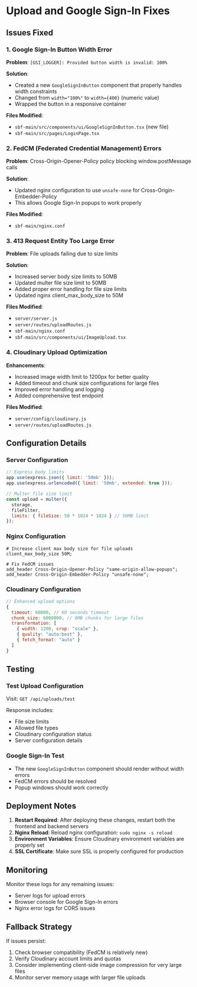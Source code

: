 # Upload and Google Sign-In Fixes

## Issues Fixed

### 1. Google Sign-In Button Width Error
**Problem**: `[GSI_LOGGER]: Provided button width is invalid: 100%`

**Solution**: 
- Created a new `GoogleSignInButton` component that properly handles width constraints
- Changed from `width="100%"` to `width={400}` (numeric value)
- Wrapped the button in a responsive container

**Files Modified**:
- `sbf-main/src/components/ui/GoogleSignInButton.tsx` (new file)
- `sbf-main/src/pages/LoginPage.tsx`

### 2. FedCM (Federated Credential Management) Errors
**Problem**: Cross-Origin-Opener-Policy policy blocking window.postMessage calls

**Solution**:
- Updated nginx configuration to use `unsafe-none` for Cross-Origin-Embedder-Policy
- This allows Google Sign-In popups to work properly

**Files Modified**:
- `sbf-main/nginx.conf`

### 3. 413 Request Entity Too Large Error
**Problem**: File uploads failing due to size limits

**Solution**:
- Increased server body size limits to 50MB
- Updated multer file size limit to 50MB
- Added proper error handling for file size limits
- Updated nginx client_max_body_size to 50M

**Files Modified**:
- `server/server.js`
- `server/routes/uploadRoutes.js`
- `sbf-main/nginx.conf`
- `sbf-main/src/components/ui/ImageUpload.tsx`

### 4. Cloudinary Upload Optimization
**Enhancements**:
- Increased image width limit to 1200px for better quality
- Added timeout and chunk size configurations for large files
- Improved error handling and logging
- Added comprehensive test endpoint

**Files Modified**:
- `server/config/cloudinary.js`
- `server/routes/uploadRoutes.js`

## Configuration Details

### Server Configuration
```javascript
// Express body limits
app.use(express.json({ limit: '50mb' }));
app.use(express.urlencoded({ limit: '50mb', extended: true }));

// Multer file size limit
const upload = multer({ 
  storage, 
  fileFilter, 
  limits: { fileSize: 50 * 1024 * 1024 } // 50MB limit
});
```

### Nginx Configuration
```nginx
# Increase client max body size for file uploads
client_max_body_size 50M;

# Fix FedCM issues
add_header Cross-Origin-Opener-Policy "same-origin-allow-popups";
add_header Cross-Origin-Embedder-Policy "unsafe-none";
```

### Cloudinary Configuration
```javascript
// Enhanced upload options
{
  timeout: 60000, // 60 seconds timeout
  chunk_size: 6000000, // 6MB chunks for large files
  transformation: [
    { width: 1200, crop: "scale" },
    { quality: "auto:best" },
    { fetch_format: "auto" }
  ]
}
```

## Testing

### Test Upload Configuration
Visit: `GET /api/uploads/test`

Response includes:
- File size limits
- Allowed file types
- Cloudinary configuration status
- Server configuration details

### Google Sign-In Test
- The new `GoogleSignInButton` component should render without width errors
- FedCM errors should be resolved
- Popup windows should work correctly

## Deployment Notes

1. **Restart Required**: After deploying these changes, restart both the frontend and backend servers
2. **Nginx Reload**: Reload nginx configuration: `sudo nginx -s reload`
3. **Environment Variables**: Ensure Cloudinary environment variables are properly set
4. **SSL Certificate**: Make sure SSL is properly configured for production

## Monitoring

Monitor these logs for any remaining issues:
- Server logs for upload errors
- Browser console for Google Sign-In errors
- Nginx error logs for CORS issues

## Fallback Strategy

If issues persist:
1. Check browser compatibility (FedCM is relatively new)
2. Verify Cloudinary account limits and quotas
3. Consider implementing client-side image compression for very large files
4. Monitor server memory usage with larger file uploads 